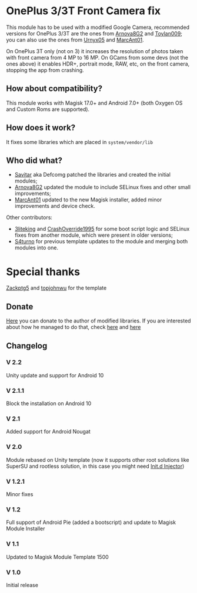 # OnePlus 3/3T Front Camera fix

This module has to be used with a modified Google Camera, recommended versions for OnePlus 3/3T are the ones from [Arnova8G2](https://www.celsoazevedo.com/files/android/google-camera/dev-arnova8G2/) and [Toylan009](https://www.celsoazevedo.com/files/android/google-camera/dev-tolyan009/); you can also use the ones from [Urnyx05](https://www.celsoazevedo.com/files/android/google-camera/dev-urnyx05/) and [MarcAnt01](https://www.celsoazevedo.com/files/android/google-camera/dev-marcant01/).

On OnePlus 3T only (not on 3) it increases the resolution of photos taken with front camera from 4 MP to 16 MP.
On GCams from some devs (not the ones above) it enables HDR+, portrait mode, RAW, etc, on the front camera, stopping the app from crashing.

## How about compatibility?

This module works with Magisk 17.0+ and Android 7.0+ (both Oxygen OS and Custom Roms are supported).

## How does it work?

It fixes some libraries which are placed in ``` system/vendor/lib ```

## Who did what?

- [Savitar](https://forum.xda-developers.com/member.php?u=377973) aka Defcomg patched the libraries and created the initial modules;
- [Arnova8G2](https://forum.xda-developers.com/member.php?u=4860033) updated the module to include SELinux fixes and other small improvements;
- [MarcAnt01](https://forum.xda-developers.com/member.php?u=9262827) updated to the new Magisk installer, added minor improvements and device check.

Other contributors:
- [3liteking](https://forum.xda-developers.com/member.php?u=7606633) and [CrashOverride1995](https://forum.xda-developers.com/member.php?u=4691396) for some boot script logic and SELinux fixes from another module, which were present in older versions;
- [S4turno](https://forum.xda-developers.com/member.php?u=4487956) for previous template updates to the module and merging both modules into one.

# Special thanks

[Zackptg5](https://github.com/Zackptg5) and [topjohnwu](https://github.com/topjohnwu) for the template

## Donate
[Here](https://www.paypal.me/GeorgeKiarie) you can donate to the author of modified libraries. If you are interested about how he managed to do that, check [here](https://www.celsoazevedo.com/files/android/f/defcomg_imx179.mp4) and [here](https://www.celsoazevedo.com/files/android/f/defcomg_imx371.mp4)

## Changelog

### V 2.2

Unity update and support for Android 10

### V 2.1.1

Block the installation on Android 10

### V 2.1

Added support for Android Nougat

### V 2.0
Module rebased on Unity template (now it supports other root solutions like SuperSU and rootless solution, in this case you might need [Init.d Injector](https://forum.xda-developers.com/android/software-hacking/mod-universal-init-d-injector-wip-t3692105))

### V 1.2.1

Minor fixes

### V 1.2

Full support of Android Pie (added a bootscript) and update to Magisk Module Installer

### V 1.1

Updated to Magisk Module Template 1500

### V 1.0

Initial release
